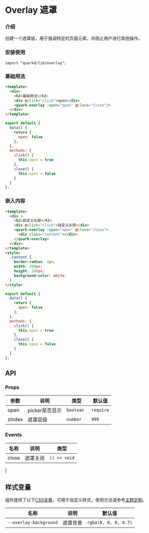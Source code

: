 # Overlay 遮罩

### 介绍

创建一个遮罩层，用于强调特定的页面元素，并阻止用户进行其他操作。

### 安装使用

```tsx
import "quarkd/lib/overlay";
```

### 基础用法
```html
<template>
  <div>
    <h2>基础用法</h2>
    <div @click="click">open</div>
    <quark-overlay :open="open" @close="close"/>
  </div>
</template>
```
```js
export default {
  data() {
    return {
      open: false
    };
  },
  methods: {
    click() {
      this.open = true
    },
    close() {
      this.open = false
    }
  }
};
```

### 嵌入内容

```html
<template>
  <div >
    <h2>自定义头部</h2>
    <div @click="click">自定义头部</div>
    <quark-overlay :open="open" @close="close">
      <div class="content"></div>
    </quark-overlay>
  </div>
</template>
<style>
  .content {
    border-radius: 4px;
    width: 200px;
    height: 200px;
    background-color: white;
  }
</style>
```
```js
export default {
  data() {
    return {
      open: false
    };
  },
  methods: {
    click() {
      this.open = true
    },
    close() {
      this.open = false
    }
  }
};
```

## API

### Props

| 参数         | 说明                             | 类型   | 默认值           |
|--------------|----------------------------------|--------|------------------|
| open        | picker是否显示 | `boolean `                 | `require`
| zindex    | 遮罩层级 | `number `               | `999`


### Events
| 名称         | 说明                             | 类型   |
|--------------|----------------------------------|--------|
| close         | 遮罩关闭 |      `() => void`    |
|

## 样式变量

组件提供了以下[CSS变量](https://developer.mozilla.org/zh-CN/docs/Web/CSS/Using_CSS_custom_properties)，可用于自定义样式，使用方法请参考[主题定制](#/zh-CN/guide/theme)。

| 名称                     | 说明                                  | 默认值          | 
| ------------------------ | ----------------------------------- | --------------- |
| `--overlay-background` | 遮罩背景 | `rgba(0, 0, 0, 0.7)` |   

